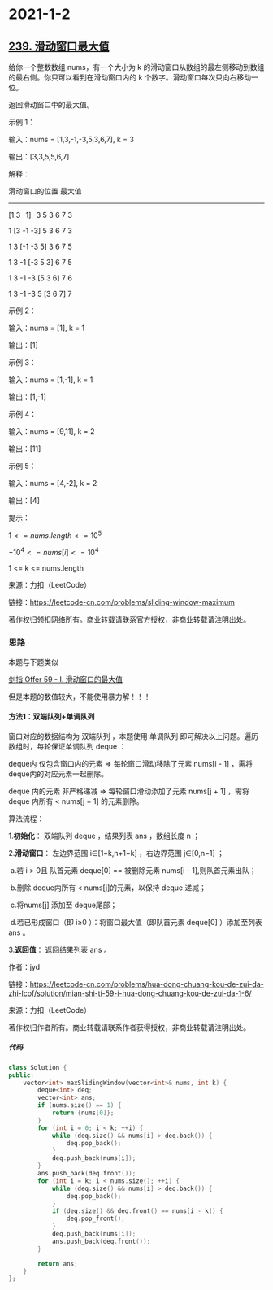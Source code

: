 # 2021-1-2

## [239. 滑动窗口最大值](https://leetcode-cn.com/problems/sliding-window-maximum/)

给你一个整数数组 nums，有一个大小为 k 的滑动窗口从数组的最左侧移动到数组的最右侧。你只可以看到在滑动窗口内的 k 个数字。滑动窗口每次只向右移动一位。

返回滑动窗口中的最大值。

 示例 1：

输入：nums = [1,3,-1,-3,5,3,6,7], k = 3

输出：[3,3,5,5,6,7]

解释：

滑动窗口的位置                最大值

---------------               -----
[1  3  -1] -3  5  3  6  7       3

 1 [3  -1  -3] 5  3  6  7       3

 1  3 [-1  -3  5] 3  6  7       5

 1  3  -1 [-3  5  3] 6  7       5

 1  3  -1  -3 [5  3  6] 7       6

 1  3  -1  -3  5 [3  6  7]      7

示例 2：

输入：nums = [1], k = 1

输出：[1]

示例 3：

输入：nums = [1,-1], k = 1

输出：[1,-1]

示例 4：

输入：nums = [9,11], k = 2

输出：[11]

示例 5：

输入：nums = [4,-2], k = 2

输出：[4]

提示：

$1 <= nums.length <= 10^5$

$-10^4 <= nums[i] <= 10^4$

1 <= k <= nums.length

来源：力扣（LeetCode）

链接：https://leetcode-cn.com/problems/sliding-window-maximum

著作权归领扣网络所有。商业转载请联系官方授权，非商业转载请注明出处。



### 思路

本题与下题类似

[剑指 Offer 59 - I. 滑动窗口的最大值](https://leetcode-cn.com/problems/hua-dong-chuang-kou-de-zui-da-zhi-lcof/)

但是本题的数值较大，不能使用暴力解！！！

#### 方法1：双端队列+单调队列

窗口对应的数据结构为 双端队列 ，本题使用 单调队列 即可解决以上问题。遍历数组时，每轮保证单调队列 deque ：

deque内 仅包含窗口内的元素 ⇒ 每轮窗口滑动移除了元素 nums[i - 1] ，需将 deque内的对应元素一起删除。

deque 内的元素 非严格递减 ⇒ 每轮窗口滑动添加了元素 nums[j + 1] ，需将 deque 内所有 < nums[j + 1] 的元素删除。

算法流程：

1.**初始化**： 双端队列 deque ，结果列表 ans ，数组长度 n ；

2.**滑动窗口**： 左边界范围 i∈[1−k,n+1−k] ，右边界范围 j∈[0,n−1] ；

​	a.若 i > 0且 队首元素 deque[0] == 被删除元素 nums[i - 1],则队首元素出队；

​	b.删除 deque内所有 < nums[j]的元素，以保持 deque 递减；

​	c.将nums[j] 添加至 deque尾部；

​	d.若已形成窗口（即 i≥0 ）：将窗口最大值（即队首元素 deque[0] ）添加至列表 ans 。

3.**返回值**： 返回结果列表 ans 。

作者：jyd

链接：https://leetcode-cn.com/problems/hua-dong-chuang-kou-de-zui-da-zhi-lcof/solution/mian-shi-ti-59-i-hua-dong-chuang-kou-de-zui-da-1-6/

来源：力扣（LeetCode）

著作权归作者所有。商业转载请联系作者获得授权，非商业转载请注明出处。

##### 代码

```cpp
class Solution {
public:
    vector<int> maxSlidingWindow(vector<int>& nums, int k) {
        deque<int> deq;
        vector<int> ans;
        if (nums.size() == 1) {
            return {nums[0]};
        }
        for (int i = 0; i < k; ++i) {
            while (deq.size() && nums[i] > deq.back()) {
                deq.pop_back();
            }
            deq.push_back(nums[i]);
        }
        ans.push_back(deq.front());
        for (int i = k; i < nums.size(); ++i) {
            while (deq.size() && nums[i] > deq.back()) {
                deq.pop_back();
            }
            if (deq.size() && deq.front() == nums[i - k]) {
                deq.pop_front();
            }
            deq.push_back(nums[i]);
            ans.push_back(deq.front());
        }

        return ans;
    }
};
```

